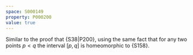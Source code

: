 ```yaml
---
space: S000149
property: P000200
value: true
---
```


Similar to the proof that {S38|P200}, using the same fact that 
for any two points $p<q$ the interval $[p,q]$ is homeomorphic to {S158}.
